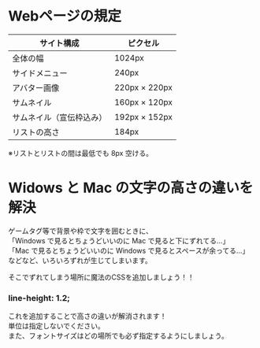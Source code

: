 # Webページの規定
| サイト構成 | ピクセル |
| ---- | ---- |
| 全体の幅 | 1024px |
| サイドメニュー | 240px |
| アバター画像 | 220px × 220px |
| サムネイル | 160px × 120px |
| サムネイル（宣伝枠込み） | 192px × 152px |
| リストの高さ | 184px |

※リストとリストの間は最低でも 8px 空ける。

# Widows と Mac の文字の高さの違いを解決
  
ゲームタグ等で背景や枠で文字を囲むときに、  
「Windows で見るとちょうどいいのに Mac で見ると下にずれてる…」  
「Mac で見るとちょうどいいのに Windows で見るとスペースが余ってる…」  
などなど、いろいろずれが生じてしまいます。  
  
そこでずれてしまう場所に魔法のCSSを追加しましょう！！
  
### line-height: 1.2;
  
これを追加することで高さの違いが解消されます！  
単位は指定しないでください。  
また、フォントサイズはどの場所でも必ず指定するようにしましょう。  
